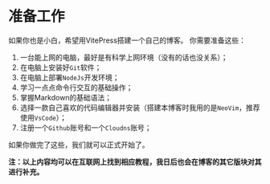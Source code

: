 # 准备工作

如果你也是小白，希望用VitePress搭建一个自己的博客。
你需要准备这些：

1. 一台能上网的电脑，最好是有科学上网环境（没有的话也没关系）；
2. 在电脑上安装好`Git`软件；
3. 在电脑上部署`NodeJs`开发环境；
4. 学习一点点命令行交互的基础操作；
5. 掌握Markdown的基础语法；
6. 选择一款自己喜欢的代码编辑器并安装（搭建本博客时我用的是`NeoVim`，推荐使用`VsCode`）；
7. 注册一个`Github`账号和一个`Cloudns`账号；

如果你做完了这些，我们就可以正式开始了。

**注：以上内容均可以在互联网上找到相应教程，我日后也会在博客的其它版块对其进行补充。**
